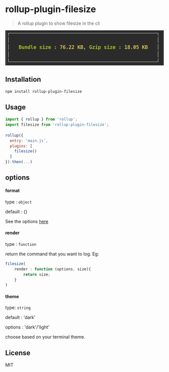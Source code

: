# rollup-plugin-filesize

> A rollup plugin to show filesize in the cli

![](screen.png)

## Installation

```
npm install rollup-plugin-filesize
```

## Usage

```js
import { rollup } from 'rollup';
import filesize from 'rollup-plugin-filesize';

rollup({
  entry: 'main.js',
  plugins: [
    filesize()
  ]
}).then(...)
```

## options

#### format
type : `object`

default : {}

See the options [here](https://github.com/avoidwork/filesize.js)

#### render
type : `function`

return the command that you want to log. Eg:

```js
filesize(
	render : function (options, size){
		return size;
	}
)
```

#### theme
type: `string`

default : 'dark'

options : 'dark'/'light'

choose based on your terminal theme.



## License
MIT

